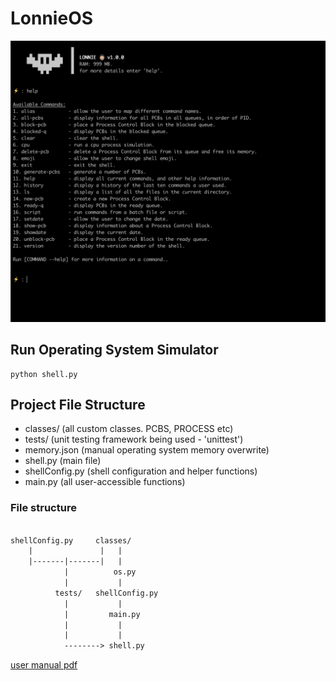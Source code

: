 # LonnieOS

![thumbnail](thumbnail.png)

## Run Operating System Simulator

```shell
python shell.py
```

## Project File Structure

- classes/       (all custom classes. PCBS, PROCESS etc)
- tests/         (unit testing framework being used - 'unittest')
- memory.json    (manual operating system memory overwrite)
- shell.py       (main file)
- shellConfig.py (shell configuration and helper functions)
- main.py        (all user-accessible functions)

### File structure 

```txt

shellConfig.py     classes/
    |               |   |
    |-------|-------|   |
            |          os.py
            |           |
          tests/   shellConfig.py
            |           |
            |         main.py
            |           |
            |           |
            --------> shell.py
```


[user manual pdf](Lonnie%20Operating%20System%20Manual.pdf)
